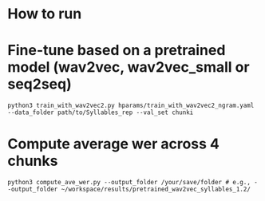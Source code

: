 # How to run
# Fine-tune based on a pretrained model (wav2vec, wav2vec_small or seq2seq)
`python3 train_with_wav2vec2.py hparams/train_with_wav2vec2_ngram.yaml --data_folder path/to/Syllables_rep --val_set chunki`

# Compute average wer across 4 chunks
`python3 compute_ave_wer.py --output_folder /your/save/folder # e.g., --output_folder ~/workspace/results/pretrained_wav2vec_syllables_1.2/`
